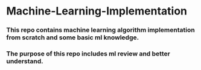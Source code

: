 # Machine-Learning-Implementation
### This repo contains machine learning algorithm implementation from scratch and some basic ml knowledge. 
### The purpose of this repo includes ml review and better understand. 

